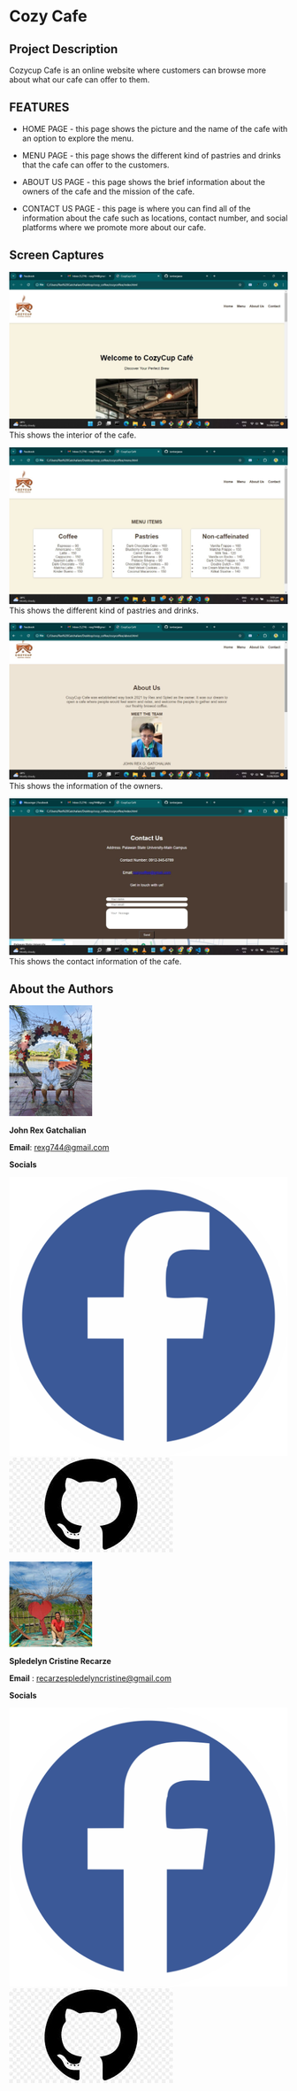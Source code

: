 
# Cozy Cafe
## Project Description
Cozycup Cafe is an online website where customers can browse more about what our cafe can offer to them.

## FEATURES

* HOME PAGE - this page shows the picture and the name of the cafe with an option to explore the menu. 

* MENU PAGE - this page shows the different kind of pastries and drinks that the cafe can offer to the customers. 

* ABOUT US PAGE - this page shows the brief information about the owners of the cafe and the mission of the cafe. 

* CONTACT US PAGE - this page is where you can find all of the information about the cafe such as locations, contact number, and social platforms where we promote more about our cafe.

## Screen Captures

![Home Page](img/home.jpg)
This shows the interior of the cafe.

![Menu](img/menu.jpg)
This shows the different kind of pastries and drinks. 

![About Us](img/about.jpg)
This shows the information of the owners. 

![Contact](img/contact.jpg)
This shows the contact information of the cafe. 

## About the Authors 
<img src="img/rex.jpg" width="150" style border-radius = "50%">

**John Rex Gatchalian**

**Email**: [rexg744@gmail.com](mailto:rexg744@gmail.com)

**Socials**

[![](img/fb-icon.png)](https://www.facebook.com/jOhNreXx.gAtchaLiaN)
[![](img/github.jpg)](https://github.com/lumberjaxxx)




<img src="img/speld.jpg" width="150" style border-radius = "50%">

**Spledelyn Cristine Recarze**

**Email** : [recarzespledelyncristine@gmail.com](mailto:recarzespledelyncristine@gmail.com)

**Socials**

[![](img/fb-icon.png)](https://www.facebook.com/spledrecarze)
[![](img/github.jpg)](https://github.com/sci17)

